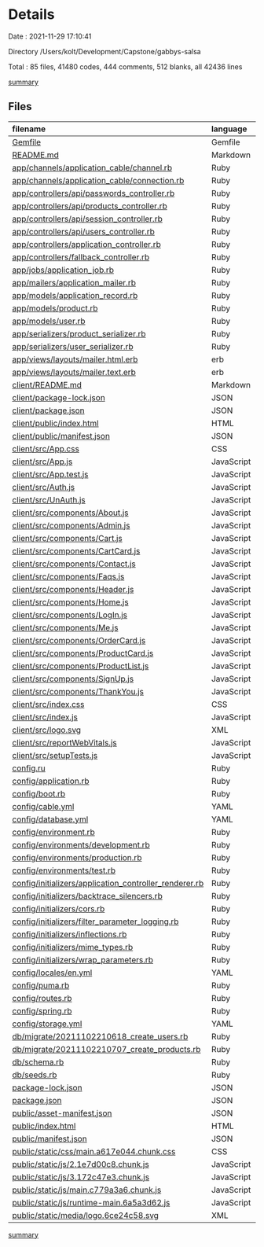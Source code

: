 # Details

Date : 2021-11-29 17:10:41

Directory /Users/kolt/Development/Capstone/gabbys-salsa

Total : 85 files,  41480 codes, 444 comments, 512 blanks, all 42436 lines

[summary](results.md)

## Files
| filename | language | code | comment | blank | total |
| :--- | :--- | ---: | ---: | ---: | ---: |
| [Gemfile](/Gemfile) | Gemfile | 17 | 16 | 10 | 43 |
| [README.md](/README.md) | Markdown | 13 | 0 | 12 | 25 |
| [app/channels/application_cable/channel.rb](/app/channels/application_cable/channel.rb) | Ruby | 4 | 0 | 1 | 5 |
| [app/channels/application_cable/connection.rb](/app/channels/application_cable/connection.rb) | Ruby | 4 | 0 | 1 | 5 |
| [app/controllers/api/passwords_controller.rb](/app/controllers/api/passwords_controller.rb) | Ruby | 14 | 1 | 3 | 18 |
| [app/controllers/api/products_controller.rb](/app/controllers/api/products_controller.rb) | Ruby | 38 | 0 | 9 | 47 |
| [app/controllers/api/session_controller.rb](/app/controllers/api/session_controller.rb) | Ruby | 17 | 0 | 3 | 20 |
| [app/controllers/api/users_controller.rb](/app/controllers/api/users_controller.rb) | Ruby | 23 | 0 | 7 | 30 |
| [app/controllers/application_controller.rb](/app/controllers/application_controller.rb) | Ruby | 16 | 0 | 6 | 22 |
| [app/controllers/fallback_controller.rb](/app/controllers/fallback_controller.rb) | Ruby | 5 | 2 | 1 | 8 |
| [app/jobs/application_job.rb](/app/jobs/application_job.rb) | Ruby | 2 | 4 | 2 | 8 |
| [app/mailers/application_mailer.rb](/app/mailers/application_mailer.rb) | Ruby | 4 | 0 | 1 | 5 |
| [app/models/application_record.rb](/app/models/application_record.rb) | Ruby | 3 | 0 | 1 | 4 |
| [app/models/product.rb](/app/models/product.rb) | Ruby | 3 | 0 | 1 | 4 |
| [app/models/user.rb](/app/models/user.rb) | Ruby | 5 | 1 | 2 | 8 |
| [app/serializers/product_serializer.rb](/app/serializers/product_serializer.rb) | Ruby | 4 | 0 | 1 | 5 |
| [app/serializers/user_serializer.rb](/app/serializers/user_serializer.rb) | Ruby | 3 | 0 | 1 | 4 |
| [app/views/layouts/mailer.html.erb](/app/views/layouts/mailer.html.erb) | erb | 12 | 0 | 2 | 14 |
| [app/views/layouts/mailer.text.erb](/app/views/layouts/mailer.text.erb) | erb | 1 | 0 | 1 | 2 |
| [client/README.md](/client/README.md) | Markdown | 38 | 0 | 33 | 71 |
| [client/package-lock.json](/client/package-lock.json) | JSON | 38,168 | 0 | 1 | 38,169 |
| [client/package.json](/client/package.json) | JSON | 40 | 0 | 1 | 41 |
| [client/public/index.html](/client/public/index.html) | HTML | 28 | 23 | 1 | 52 |
| [client/public/manifest.json](/client/public/manifest.json) | JSON | 25 | 0 | 1 | 26 |
| [client/src/App.css](/client/src/App.css) | CSS | 713 | 19 | 110 | 842 |
| [client/src/App.js](/client/src/App.js) | JavaScript | 40 | 2 | 7 | 49 |
| [client/src/App.test.js](/client/src/App.test.js) | JavaScript | 7 | 0 | 2 | 9 |
| [client/src/Auth.js](/client/src/Auth.js) | JavaScript | 121 | 0 | 10 | 131 |
| [client/src/UnAuth.js](/client/src/UnAuth.js) | JavaScript | 29 | 0 | 3 | 32 |
| [client/src/components/About.js](/client/src/components/About.js) | JavaScript | 10 | 0 | 0 | 10 |
| [client/src/components/Admin.js](/client/src/components/Admin.js) | JavaScript | 119 | 0 | 16 | 135 |
| [client/src/components/Cart.js](/client/src/components/Cart.js) | JavaScript | 78 | 1 | 15 | 94 |
| [client/src/components/CartCard.js](/client/src/components/CartCard.js) | JavaScript | 16 | 17 | 0 | 33 |
| [client/src/components/Contact.js](/client/src/components/Contact.js) | JavaScript | 29 | 0 | 1 | 30 |
| [client/src/components/Faqs.js](/client/src/components/Faqs.js) | JavaScript | 24 | 0 | 1 | 25 |
| [client/src/components/Header.js](/client/src/components/Header.js) | JavaScript | 26 | 0 | 4 | 30 |
| [client/src/components/Home.js](/client/src/components/Home.js) | JavaScript | 9 | 0 | 2 | 11 |
| [client/src/components/LogIn.js](/client/src/components/LogIn.js) | JavaScript | 83 | 0 | 20 | 103 |
| [client/src/components/Me.js](/client/src/components/Me.js) | JavaScript | 80 | 0 | 9 | 89 |
| [client/src/components/OrderCard.js](/client/src/components/OrderCard.js) | JavaScript | 11 | 0 | 3 | 14 |
| [client/src/components/ProductCard.js](/client/src/components/ProductCard.js) | JavaScript | 19 | 0 | 3 | 22 |
| [client/src/components/ProductList.js](/client/src/components/ProductList.js) | JavaScript | 20 | 0 | 5 | 25 |
| [client/src/components/SignUp.js](/client/src/components/SignUp.js) | JavaScript | 125 | 0 | 20 | 145 |
| [client/src/components/ThankYou.js](/client/src/components/ThankYou.js) | JavaScript | 24 | 0 | 6 | 30 |
| [client/src/index.css](/client/src/index.css) | CSS | 12 | 0 | 2 | 14 |
| [client/src/index.js](/client/src/index.js) | JavaScript | 15 | 3 | 5 | 23 |
| [client/src/logo.svg](/client/src/logo.svg) | XML | 1 | 0 | 0 | 1 |
| [client/src/reportWebVitals.js](/client/src/reportWebVitals.js) | JavaScript | 12 | 0 | 2 | 14 |
| [client/src/setupTests.js](/client/src/setupTests.js) | JavaScript | 1 | 4 | 1 | 6 |
| [config.ru](/config.ru) | Ruby | 3 | 1 | 3 | 7 |
| [config/application.rb](/config/application.rb) | Ruby | 23 | 18 | 10 | 51 |
| [config/boot.rb](/config/boot.rb) | Ruby | 3 | 0 | 2 | 5 |
| [config/cable.yml](/config/cable.yml) | YAML | 8 | 0 | 3 | 11 |
| [config/database.yml](/config/database.yml) | YAML | 15 | 62 | 10 | 87 |
| [config/environment.rb](/config/environment.rb) | Ruby | 2 | 2 | 2 | 6 |
| [config/environments/development.rb](/config/environments/development.rb) | Ruby | 24 | 23 | 20 | 67 |
| [config/environments/production.rb](/config/environments/production.rb) | Ruby | 22 | 65 | 27 | 114 |
| [config/environments/test.rb](/config/environments/test.rb) | Ruby | 21 | 23 | 17 | 61 |
| [config/initializers/application_controller_renderer.rb](/config/initializers/application_controller_renderer.rb) | Ruby | 0 | 7 | 2 | 9 |
| [config/initializers/backtrace_silencers.rb](/config/initializers/backtrace_silencers.rb) | Ruby | 1 | 5 | 3 | 9 |
| [config/initializers/cors.rb](/config/initializers/cors.rb) | Ruby | 0 | 12 | 7 | 19 |
| [config/initializers/filter_parameter_logging.rb](/config/initializers/filter_parameter_logging.rb) | Ruby | 3 | 2 | 2 | 7 |
| [config/initializers/inflections.rb](/config/initializers/inflections.rb) | Ruby | 0 | 14 | 3 | 17 |
| [config/initializers/mime_types.rb](/config/initializers/mime_types.rb) | Ruby | 0 | 3 | 2 | 5 |
| [config/initializers/wrap_parameters.rb](/config/initializers/wrap_parameters.rb) | Ruby | 3 | 8 | 4 | 15 |
| [config/locales/en.yml](/config/locales/en.yml) | YAML | 2 | 30 | 2 | 34 |
| [config/puma.rb](/config/puma.rb) | Ruby | 8 | 28 | 8 | 44 |
| [config/routes.rb](/config/routes.rb) | Ruby | 15 | 0 | 13 | 28 |
| [config/spring.rb](/config/spring.rb) | Ruby | 6 | 0 | 1 | 7 |
| [config/storage.yml](/config/storage.yml) | YAML | 6 | 23 | 6 | 35 |
| [db/migrate/20211102210618_create_users.rb](/db/migrate/20211102210618_create_users.rb) | Ruby | 11 | 0 | 2 | 13 |
| [db/migrate/20211102210707_create_products.rb](/db/migrate/20211102210707_create_products.rb) | Ruby | 12 | 0 | 2 | 14 |
| [db/schema.rb](/db/schema.rb) | Ruby | 22 | 12 | 6 | 40 |
| [db/seeds.rb](/db/seeds.rb) | Ruby | 4 | 7 | 3 | 14 |
| [package-lock.json](/package-lock.json) | JSON | 1,073 | 0 | 1 | 1,074 |
| [package.json](/package.json) | JSON | 21 | 0 | 1 | 22 |
| [public/asset-manifest.json](/public/asset-manifest.json) | JSON | 23 | 0 | 0 | 23 |
| [public/index.html](/public/index.html) | HTML | 7 | 0 | 0 | 7 |
| [public/manifest.json](/public/manifest.json) | JSON | 25 | 0 | 1 | 26 |
| [public/static/css/main.a617e044.chunk.css](/public/static/css/main.a617e044.chunk.css) | CSS | 1 | 1 | 0 | 2 |
| [public/static/js/2.1e7d00c8.chunk.js](/public/static/js/2.1e7d00c8.chunk.js) | JavaScript | 1 | 2 | 0 | 3 |
| [public/static/js/3.172c47e3.chunk.js](/public/static/js/3.172c47e3.chunk.js) | JavaScript | 1 | 1 | 0 | 2 |
| [public/static/js/main.c779a3a6.chunk.js](/public/static/js/main.c779a3a6.chunk.js) | JavaScript | 1 | 1 | 0 | 2 |
| [public/static/js/runtime-main.6a5a3d62.js](/public/static/js/runtime-main.6a5a3d62.js) | JavaScript | 1 | 1 | 0 | 2 |
| [public/static/media/logo.6ce24c58.svg](/public/static/media/logo.6ce24c58.svg) | XML | 1 | 0 | 0 | 1 |

[summary](results.md)